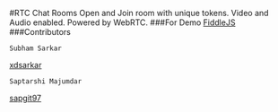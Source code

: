 #RTC Chat Rooms
Open and Join room with unique tokens. Video and Audio enabled. Powered by WebRTC.
###For Demo
[FiddleJS](https://jsfiddle.net/xdsarkar/cb5hysg8/5/)
###Contributors
```
Subham Sarkar
```
[xdsarkar](https://github.com/xdsarkar)
```
Saptarshi Majumdar
```
[sapgit97](https://github.com/sapgit97)
